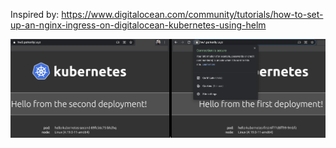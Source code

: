 Inspired by: 
https://www.digitalocean.com/community/tutorials/how-to-set-up-an-nginx-ingress-on-digitalocean-kubernetes-using-helm

![result image](https://github.com/bobbbaich/k8s-ingress-hello-world/blob/main/result.png?raw=true)